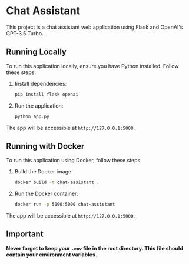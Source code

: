 # Chat Assistant

This project is a chat assistant web application using Flask and OpenAI's GPT-3.5 Turbo.

## Running Locally

To run this application locally, ensure you have Python installed. Follow these steps:

1. Install dependencies:

    ```sh
    pip install flask openai
    ```

2. Run the application:
    ```sh
    python app.py
    ```

The app will be accessible at `http://127.0.0.1:5000`.

## Running with Docker

To run this application using Docker, follow these steps:

1. Build the Docker image:

    ```sh
    docker build -t chat-assistant .
    ```

2. Run the Docker container:
    ```sh
    docker run -p 5000:5000 chat-assistant
    ```

The app will be accessible at `http://127.0.0.1:5000`.

## Important

**Never forget to keep your `.env` file in the root directory. This file should contain your environment variables.**
